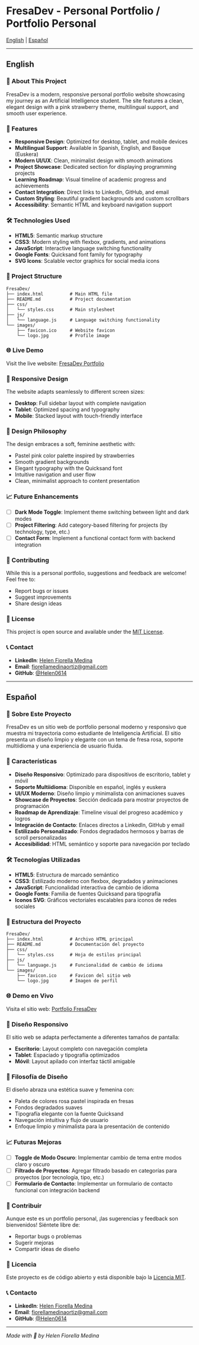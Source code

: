 # FresaDev - Personal Portfolio / Portfolio Personal

[English](#english) | [Español](#español)

---

## English

### 🌟 About This Project

FresaDev is a modern, responsive personal portfolio website showcasing my journey as an Artificial Intelligence student. The site features a clean, elegant design with a pink strawberry theme, multilingual support, and smooth user experience.

### 🚀 Features

- **Responsive Design**: Optimized for desktop, tablet, and mobile devices
- **Multilingual Support**: Available in Spanish, English, and Basque (Euskera)
- **Modern UI/UX**: Clean, minimalist design with smooth animations
- **Project Showcase**: Dedicated section for displaying programming projects
- **Learning Roadmap**: Visual timeline of academic progress and achievements
- **Contact Integration**: Direct links to LinkedIn, GitHub, and email
- **Custom Styling**: Beautiful gradient backgrounds and custom scrollbars
- **Accessibility**: Semantic HTML and keyboard navigation support

### 🛠️ Technologies Used

- **HTML5**: Semantic markup structure
- **CSS3**: Modern styling with flexbox, gradients, and animations
- **JavaScript**: Interactive language switching functionality
- **Google Fonts**: Quicksand font family for typography
- **SVG Icons**: Scalable vector graphics for social media icons

### 📁 Project Structure

```
FresaDev/
├── index.html          # Main HTML file
├── README.md           # Project documentation
├── css/
│   └── styles.css      # Main stylesheet
├── js/
│   └── language.js     # Language switching functionality
└── images/
    ├── favicon.ico     # Website favicon
    └── logo.jpg        # Profile image
```

### 🌐 Live Demo

Visit the live website: [FresaDev Portfolio](https://helen0614.github.io/FresaDev/)

### 📱 Responsive Design

The website adapts seamlessly to different screen sizes:
- **Desktop**: Full sidebar layout with complete navigation
- **Tablet**: Optimized spacing and typography
- **Mobile**: Stacked layout with touch-friendly interface

### 🎨 Design Philosophy

The design embraces a soft, feminine aesthetic with:
- Pastel pink color palette inspired by strawberries
- Smooth gradient backgrounds
- Elegant typography with the Quicksand font
- Intuitive navigation and user flow
- Clean, minimalist approach to content presentation

### 📈 Future Enhancements

- [ ] **Dark Mode Toggle**: Implement theme switching between light and dark modes
- [ ] **Project Filtering**: Add category-based filtering for projects (by technology, type, etc.)
- [ ] **Contact Form**: Implement a functional contact form with backend integration

### 🤝 Contributing

While this is a personal portfolio, suggestions and feedback are welcome! Feel free to:
- Report bugs or issues
- Suggest improvements
- Share design ideas

### 📄 License

This project is open source and available under the [MIT License](LICENSE).

### 📞 Contact

- **LinkedIn**: [Helen Fiorella Medina](https://www.linkedin.com/in/helenfiorellamo)
- **Email**: fiorellamedinaortiz@gmail.com
- **GitHub**: [@Helen0614](https://github.com/Helen0614)

---

## Español

### 🌟 Sobre Este Proyecto

FresaDev es un sitio web de portfolio personal moderno y responsivo que muestra mi trayectoria como estudiante de Inteligencia Artificial. El sitio presenta un diseño limpio y elegante con un tema de fresa rosa, soporte multiidioma y una experiencia de usuario fluida.

### 🚀 Características

- **Diseño Responsivo**: Optimizado para dispositivos de escritorio, tablet y móvil
- **Soporte Multiidioma**: Disponible en español, inglés y euskera
- **UI/UX Moderno**: Diseño limpio y minimalista con animaciones suaves
- **Showcase de Proyectos**: Sección dedicada para mostrar proyectos de programación
- **Roadmap de Aprendizaje**: Timeline visual del progreso académico y logros
- **Integración de Contacto**: Enlaces directos a LinkedIn, GitHub y email
- **Estilizado Personalizado**: Fondos degradados hermosos y barras de scroll personalizadas
- **Accesibilidad**: HTML semántico y soporte para navegación por teclado

### 🛠️ Tecnologías Utilizadas

- **HTML5**: Estructura de marcado semántico
- **CSS3**: Estilizado moderno con flexbox, degradados y animaciones
- **JavaScript**: Funcionalidad interactiva de cambio de idioma
- **Google Fonts**: Familia de fuentes Quicksand para tipografía
- **Iconos SVG**: Gráficos vectoriales escalables para iconos de redes sociales

### 📁 Estructura del Proyecto

```
FresaDev/
├── index.html          # Archivo HTML principal
├── README.md           # Documentación del proyecto
├── css/
│   └── styles.css      # Hoja de estilos principal
├── js/
│   └── language.js     # Funcionalidad de cambio de idioma
└── images/
    ├── favicon.ico     # Favicon del sitio web
    └── logo.jpg        # Imagen de perfil
```

### 🌐 Demo en Vivo

Visita el sitio web: [Portfolio FresaDev](https://helen0614.github.io/FresaDev/)

### 📱 Diseño Responsivo

El sitio web se adapta perfectamente a diferentes tamaños de pantalla:
- **Escritorio**: Layout completo con navegación completa
- **Tablet**: Espaciado y tipografía optimizados
- **Móvil**: Layout apilado con interfaz táctil amigable

### 🎨 Filosofía de Diseño

El diseño abraza una estética suave y femenina con:
- Paleta de colores rosa pastel inspirada en fresas
- Fondos degradados suaves
- Tipografía elegante con la fuente Quicksand
- Navegación intuitiva y flujo de usuario
- Enfoque limpio y minimalista para la presentación de contenido

### 📈 Futuras Mejoras

- [ ] **Toggle de Modo Oscuro**: Implementar cambio de tema entre modos claro y oscuro
- [ ] **Filtrado de Proyectos**: Agregar filtrado basado en categorías para proyectos (por tecnología, tipo, etc.)
- [ ] **Formulario de Contacto**: Implementar un formulario de contacto funcional con integración backend

### 🤝 Contribuir

Aunque este es un portfolio personal, ¡las sugerencias y feedback son bienvenidos! Siéntete libre de:
- Reportar bugs o problemas
- Sugerir mejoras
- Compartir ideas de diseño

### 📄 Licencia

Este proyecto es de código abierto y está disponible bajo la [Licencia MIT](LICENSE).

### 📞 Contacto

- **LinkedIn**: [Helen Fiorella Medina](https://www.linkedin.com/in/helenfiorellamo)
- **Email**: fiorellamedinaortiz@gmail.com
- **GitHub**: [@Helen0614](https://github.com/Helen0614)

---

*Made with 💖 by Helen Fiorella Medina*